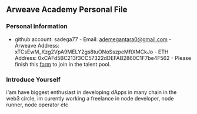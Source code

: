 ## Arweave Academy Personal File
### Personal information
- github account: sadega77 - Email: ademegantara0@gmail.com - Arweave 
Address: xTCsEwM_Kzg2VpA9MELY2gs8tuONoSszpeMftXMCkJo - ETH Address: 
0xCAFd5BC213f3CC57322dDEFAB2860C1F7be4F562 - Please finish this 
[form](https://docs.google.com/forms/d/e/1FAIpQLSfWA5fIIcBgmRppm3jNz5vmf9Mai_QMVil-2pO4r7YKn_Zhtw/viewform?usp=sf_link) 
to join in the talent pool.
### Introduce Yourself
 i'am have biggest enthusiast in developing dApps in many chain in the web3 circle, im curently working a freelance in node developer, node runner, node operator etc
